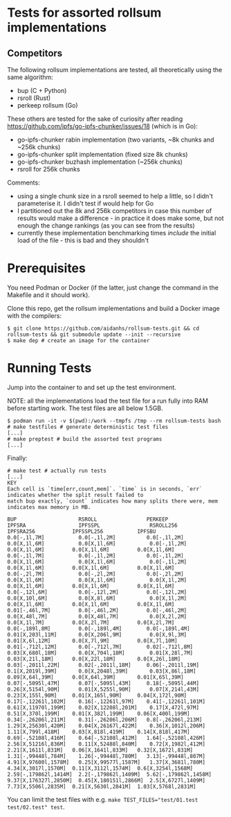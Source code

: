 # Tests for assorted rollsum implementations

## Competitors

The following rollsum implementations are tested, all theoretically using the same algorithm:
 - bup (C + Python)
 - rsroll (Rust)
 - perkeep rollsum (Go)

These others are tested for the sake of curiosity after reading https://github.com/ipfs/go-ipfs-chunker/issues/18 (which is in Go):
 - go-ipfs-chunker rabin implementation (two variants, ~8k chunks and ~256k chunks)
 - go-ipfs-chunker split implementation (fixed size 8k chunks)
 - go-ipfs-chunker buzhash implementation (~256k chunks)
 - rsroll for 256k chunks

Comments:
 - using a single chunk size in a rsroll seemed to help a little, so I didn't parameterise it. I didn't test if would help for Go
 - I partitioned out the 8k and 256k competitors in case this number of results would make a difference - in practice it does make
   some, but not enough the change rankings (as you can see from the results)
 - currently these implementation benchmarking times *include* the initial load of the file - this is bad and they shouldn't

# Prerequisites

You need Podman or Docker (if the latter, just change the command in the Makefile and it should work).

Clone this repo, get the rollsum implementations and build a Docker image with the compilers:

```
$ git clone https://github.com/aidanhs/rollsum-tests.git && cd rollsum-tests && git submodule update --init --recursive
$ make dep # create an image for the container
```

# Running Tests

Jump into the container to and set up the test environment.

NOTE: all the implementations load the test file for a run fully into RAM before starting work. The test files are all
below 1.5GB.

```
$ podman run -it -v $(pwd):/work --tmpfs /tmp --rm rollsum-tests bash
# make testfiles # generate deterministic test files
[...]
# make preptest # build the assorted test programs
[...]
```

Finally:

```
# make test # actually run tests
[...]
KEY
Each cell is `time[err,count,mem]`. `time` is in seconds, `err` indicates whether the split result failed to
match bup exactly, `count` indicates how many splits there were, mem indicates max memory in MB.

BUP                    RSROLL                PERKEEP                IPFSRA                 IPFSSPL                RSROLL256           IPFSRA256            IPFSSPL256           IPFSBU
0.0[-,1l,7M]           0.0[-,1l,2M]          0.0[-,1l,2M]           0.0[X,1l,6M]           0.0[X,1l,6M]           0.0[-,1l,2M]        0.0[X,1l,6M]         0.0[X,1l,6M]         0.0[X,1l,6M]
0.0[-,1l,7M]           0.0[-,1l,2M]          0.0[-,1l,2M]           0.0[X,1l,6M]           0.0[X,1l,6M]           0.0[-,1l,2M]        0.0[X,1l,6M]         0.0[X,1l,6M]         0.0[X,1l,6M]
0.0[-,2l,7M]           0.0[-,2l,2M]          0.0[-,2l,2M]           0.0[X,1l,6M]           0.0[X,1l,6M]           0.0[X,1l,2M]        0.0[X,1l,6M]         0.0[X,1l,6M]         0.0[X,1l,6M]
0.0[-,12l,6M]          0.0[-,12l,2M]         0.0[-,12l,2M]          0.0[X,10l,6M]          0.0[X,8l,6M]           0.0[X,1l,2M]        0.0[X,1l,6M]         0.0[X,1l,6M]         0.0[X,1l,6M]
0.01[-,46l,7M]         0.0[-,46l,2M]         0.0[-,46l,2M]          0.0[X,48l,7M]          0.0[X,48l,7M]          0.0[X,2l,2M]        0.0[X,1l,7M]         0.0[X,2l,7M]         0.0[X,2l,7M]
0.0[-,189l,8M]         0.0[-,189l,4M]        0.0[-,189l,4M]         0.01[X,203l,11M]       0.0[X,206l,9M]         0.0[X,9l,3M]        0.01[X,6l,12M]       0.0[X,7l,9M]         0.0[X,7l,10M]
0.01[-,712l,12M]       0.0[-,712l,7M]        0.02[-,712l,8M]        0.03[X,680l,18M]       0.0[X,704l,18M]        0.01[X,28l,7M]      0.03[X,21l,18M]      0.0[X,22l,18M]       0.0[X,26l,18M]
0.03[-,2011l,22M]      0.02[-,2011l,18M]     0.06[-,2011l,19M]      0.1[X,2019l,39M]       0.0[X,2048l,39M]       0.03[X,86l,18M]     0.09[X,64l,39M]      0.0[X,64l,39M]       0.01[X,65l,39M]
0.07[-,5095l,47M]      0.07[-,5095l,43M]     0.18[-,5095l,44M]      0.26[X,5154l,90M]      0.01[X,5255l,90M]      0.07[X,214l,43M]    0.23[X,155l,90M]     0.01[X,165l,90M]     0.04[X,172l,90M]
0.17[-,12261l,102M]    0.16[-,12261l,97M]    0.41[-,12261l,101M]    0.61[X,11970l,199M]    0.02[X,12208l,201M]    0.17[X,472l,97M]    0.51[X,370l,199M]    0.01[X,382l,199M]    0.06[X,400l,199M]
0.34[-,26206l,211M]    0.31[-,26206l,206M]   0.8[-,26206l,213M]     1.29[X,25630l,420M]    0.04[X,26167l,422M]    0.36[X,1012l,206M]  1.11[X,799l,418M]    0.03[X,818l,419M]    0.14[X,818l,417M]
0.69[-,52108l,416M]    0.64[-,52108l,412M]   1.64[-,52108l,426M]    2.56[X,51216l,836M]    0.11[X,52488l,840M]    0.72[X,1982l,412M]  2.21[X,1611l,831M]   0.06[X,1641l,833M]   0.32[X,1672l,831M]
1.31[-,99448l,784M]    1.26[-,99448l,780M]   3.13[-,99448l,807M]    4.91[X,97600l,1578M]   0.25[X,99577l,1587M]   1.37[X,3681l,780M]  4.34[X,3017l,1570M]  0.11[X,3112l,1574M]  0.6[X,3254l,1568M]
2.59[-,179862l,1414M]  2.2[-,179862l,1409M]  5.62[-,179862l,1458M]  9.37[X,176327l,2850M]  0.45[X,180151l,2866M]  2.5[X,6727l,1409M]  7.73[X,5506l,2835M]  0.21[X,5630l,2841M]  1.03[X,5768l,2831M]
```

You can limit the test files with e.g. `make TEST_FILES="test/01.test test/02.test" test`.

